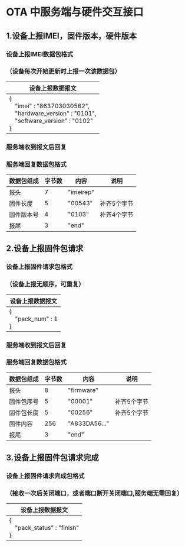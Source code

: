 # OTA 中服务端与硬件交互接口 #
## 1.设备上报IMEI，固件版本，硬件版本 ##
### 设备上报IMEI数据包格式
### （设备每次开始更新时上报一次该数据包）
设备上报数据报文|
---|
{<br>&emsp;"imei" : "863703030562",<br>&emsp;"hardware_version" : "0101",<br>&emsp;"software_version" : "0102"<br>}|

### 服务端收到报文后回复
### 服务端回复数据包格式
数据包组成|字节数|内容|说明
---|---|---|---
报头|7|"imeirep"|
固件长度|5|"00543"|补齐5个字节
固件版本号|4|"0103"|补齐4个字节
报尾|3|"end"|

## 2.设备上报固件包请求 ##
### 设备上报固件请求包格式
### （设备上报无顺序，可重复）
设备上报数据报文|
---|
{<br>&emsp;"pack_num" : 1<br>}|

### 服务端收到报文后回复
### 服务端回复数据包格式
数据包组成|字节数|内容|说明
---|---|---|---
报头|8|"firmware"|
固件包序号|5|"00001"|补齐5个字节
固件包长度|5|"00256"|补齐5个字节
固件内容|256|"A833DA56..."|
报尾|3|"end"|

## 3.设备上报固件包请求完成 ##
### 设备上报固件请求完成包格式
### （接收一次后关闭端口，或者端口断开关闭端口,服务端无需回复）
设备上报数据报文|
---|
{<br>&emsp;"pack_status" : "finish"<br>}|
